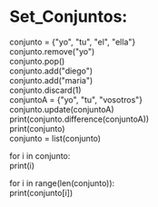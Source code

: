 # Set_Conjuntos:

conjunto = {"yo", "tu", "el", "ella"}<br/>
conjunto.remove("yo")<br/>
conjunto.pop()<br/>
conjunto.add("diego")<br/>
conjunto.add("maria")<br/>
conjunto.discard(1)<br/>
conjuntoA = {"yo", "tu", "vosotros"}<br/>
conjunto.update(conjuntoA)<br/>
print(conjunto.difference(conjuntoA))<br/>
print(conjunto)<br/>
conjunto = list(conjunto)<br/>

for i in conjunto:<br/>
    print(i)<br/>

for i in range(len(conjunto)):<br/>
    print(conjunto[i])<br/>
